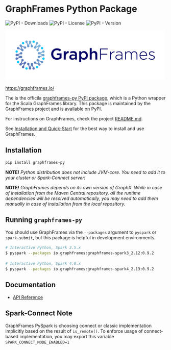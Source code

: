 # GraphFrames Python Package

![PyPI - Downloads](https://img.shields.io/pypi/dm/graphframes-py) ![PyPI - License](https://img.shields.io/pypi/l/graphframes-py) ![PyPI - Version](https://img.shields.io/pypi/v/graphframes-py)

<img src=https://raw.githubusercontent.com/graphframes/graphframes/refs/heads/master/docs/img/GraphFrames-Logo-Large.png width=500>

https://graphframes.io/

The is the officila [graphframes-py PyPI package](https://pypi.org/project/graphframes-py/), which is a Python wrapper for the Scala GraphFrames library.
This package is maintained by the GraphFrames project and is available on PyPI.

For instructions on GraphFrames, check the project [README.md](https://github.com/graphframes/graphframes?tab=readme-ov-file#graphframes-dataframe-based-graphs).

See [Installation and Quick-Start](https://github.com/graphframes/graphframes?tab=readme-ov-file#installation-and-quick-start) for the best way to install and use GraphFrames.

## Installation

```bash
pip install graphframes-py
```

**NOTE!** *Python distribution does not include JVM-core. You need to add it to your cluster or Spark-Connect server!*

**NOTE!** *GraphFrames depends on its own version of GraphX. While in case of installation from the Maven Central repository, all the runtime dependencies will be resolved automatically, you may need to add them manually in case of installation from the local repository.*

## Running `graphframes-py`

You should use GraphFrames via the `--packages` argument to `pyspark` or `spark-submit`, but this package is helpful in development environments.

```bash
# Interactive Python, Spark 3.5.x
$ pyspark --packages io.graphframes:graphframes-spark3_2.12:0.9.2

# Interactive Python, Spark 4.0.x
$ pyspark --packages io.graphframes:graphframes-spark4_2.13:0.9.2
```

## Documentation

- [API Reference](https://graphframes.io/api/python/index.html)

## Spark-Connect Note

GraphFrames PySpark is choosing connect or classic implementation implicitly based on the result of `is_remote()`.
To enforce usage of connect-based implementation, you may export this variable `SPARK_CONNECT_MODE_ENABLED=1`
